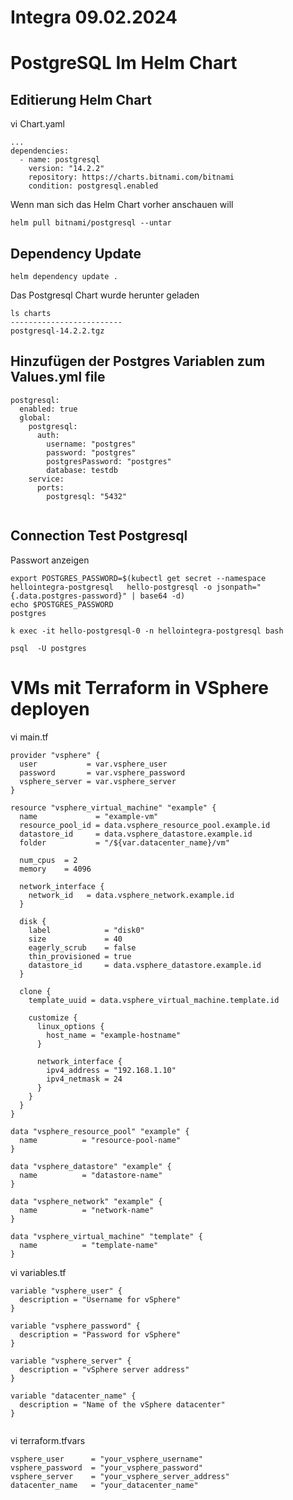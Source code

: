 # Integra 09.02.2024

# PostgreSQL Im Helm Chart

## Editierung Helm Chart

vi Chart.yaml
```
...
dependencies:
  - name: postgresql
    version: "14.2.2"
    repository: https://charts.bitnami.com/bitnami
    condition: postgresql.enabled
```

Wenn man sich das Helm Chart vorher anschauen will
```
helm pull bitnami/postgresql --untar
```


## Dependency Update

```
helm dependency update .
```

Das Postgresql Chart wurde herunter geladen
```
ls charts
-------------------------
postgresql-14.2.2.tgz
```

## Hinzufügen der Postgres Variablen zum Values.yml file

```
postgresql:
  enabled: true
  global:
    postgresql:
      auth:
        username: "postgres"
        password: "postgres"
        postgresPassword: "postgres"
        database: testdb
    service:
      ports:
        postgresql: "5432"
 
```





## Connection Test Postgresql

Passwort anzeigen
```
export POSTGRES_PASSWORD=$(kubectl get secret --namespace hellointegra-postgresql   hello-postgresql -o jsonpath="{.data.postgres-password}" | base64 -d)
echo $POSTGRES_PASSWORD
postgres
```


```
k exec -it hello-postgresql-0 -n hellointegra-postgresql bash

psql  -U postgres
```


# VMs mit Terraform in VSphere deployen

vi main.tf
```
provider "vsphere" {
  user           = var.vsphere_user
  password       = var.vsphere_password
  vsphere_server = var.vsphere_server
}

resource "vsphere_virtual_machine" "example" {
  name             = "example-vm"
  resource_pool_id = data.vsphere_resource_pool.example.id
  datastore_id     = data.vsphere_datastore.example.id
  folder           = "/${var.datacenter_name}/vm"

  num_cpus  = 2
  memory    = 4096

  network_interface {
    network_id   = data.vsphere_network.example.id
  }

  disk {
    label            = "disk0"
    size             = 40
    eagerly_scrub    = false
    thin_provisioned = true
    datastore_id     = data.vsphere_datastore.example.id
  }

  clone {
    template_uuid = data.vsphere_virtual_machine.template.id

    customize {
      linux_options {
        host_name = "example-hostname"
      }

      network_interface {
        ipv4_address = "192.168.1.10"
        ipv4_netmask = 24
      }
    }
  }
}

data "vsphere_resource_pool" "example" {
  name          = "resource-pool-name"
}

data "vsphere_datastore" "example" {
  name          = "datastore-name"
}

data "vsphere_network" "example" {
  name          = "network-name"
}

data "vsphere_virtual_machine" "template" {
  name          = "template-name"
}

```

vi variables.tf
```
variable "vsphere_user" {
  description = "Username for vSphere"
}

variable "vsphere_password" {
  description = "Password for vSphere"
}

variable "vsphere_server" {
  description = "vSphere server address"
}

variable "datacenter_name" {
  description = "Name of the vSphere datacenter"
}


```


vi terraform.tfvars
```
vsphere_user      = "your_vsphere_username"
vsphere_password  = "your_vsphere_password"
vsphere_server    = "your_vsphere_server_address"
datacenter_name   = "your_datacenter_name"

```


